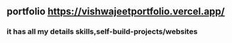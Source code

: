 ## portfolio https://vishwajeetportfolio.vercel.app/

### it has all my details skills,self-build-projects/websites
